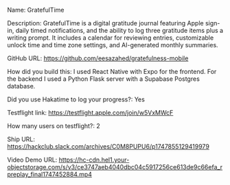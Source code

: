 Name: GratefulTime

Description: GratefulTime is a digital gratitude journal featuring Apple sign-in, daily timed notifications, and the ability to log three gratitude items plus a writing prompt. It includes a calendar for reviewing entries, customizable unlock time and time zone settings, and AI-generated monthly summaries.

GitHub URL: https://github.com/eesazahed/gratefulness-mobile

How did you build this: I used React Native with Expo for the frontend. For the backend I used a Python Flask server with a Supabase Postgres database.

Did you use Hakatime to log your progress?: Yes

Testflight link: https://testflight.apple.com/join/w5VxMWcF

How many users on testflight?: 2

Ship URL: https://hackclub.slack.com/archives/C0M8PUPU6/p1747855129419979

Video Demo URL: https://hc-cdn.hel1.your-objectstorage.com/s/v3/ce3747aeb4040dbc04c5917256ce613de9c66efa_rpreplay_final1747452884.mp4
